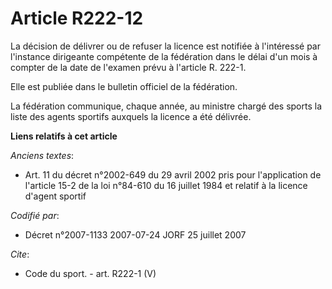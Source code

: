 # Article R222-12

La décision de délivrer ou de refuser la licence est notifiée à l'intéressé par l'instance dirigeante compétente de la
fédération dans le délai d'un mois à compter de la date de l'examen prévu à l'article R. 222-1. 

Elle est publiée dans le bulletin officiel de la fédération. 

La fédération communique, chaque année, au ministre chargé des sports la liste des agents sportifs auxquels la licence a été
délivrée.

**Liens relatifs à cet article**

_Anciens textes_:

  - Art. 11 du décret n°2002-649 du 29 avril 2002 pris pour l'application de l'article 15-2 de la loi n°84-610 du 16 juillet 1984 et relatif à la licence d'agent sportif

_Codifié par_:

  - Décret n°2007-1133 2007-07-24 JORF 25 juillet 2007

_Cite_:

  - Code du sport. - art. R222-1 (V)
